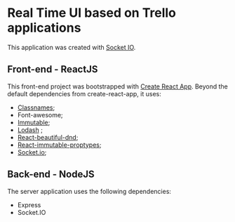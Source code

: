 # Real Time UI based on Trello applications

This application was created with [Socket IO](https://socket.io).  

## Front-end - ReactJS

This front-end project was bootstrapped with [Create React App](https://github.com/facebookincubator/create-react-app).
Beyond the default dependencies from create-react-app, it uses:

* [Classnames](https://www.npmjs.com/package/classnames);
* Font-awesome;
* [Immutable](https://www.npmjs.com/package/immutable);
* [Lodash](https://www.npmjs.com/package/lodash) ;
* [React-beautiful-dnd](https://www.npmjs.com/package/react-beautiful-dnd);
* [React-immutable-proptypes](https://www.npmjs.com/package/react-immutable-proptypes);
* [Socket.io](https://www.npmjs.com/package/socket.io);


## Back-end - NodeJS

The server application uses the following dependencies:

* Express
* Socket.IO
